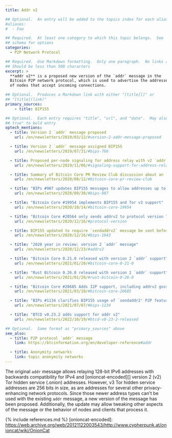 ```yaml
---
title: Addr v2

## Optional.  An entry will be added to the topics index for each alias
#aliases:
#  - Foo

## Required.  At least one category to which this topic belongs.  See
## schema for options
categories:
  - P2P Network Protocol

## Required.  Use Markdown formatting.  Only one paragraph.  No links allowed.
## Should be less than 500 characters
excerpt: >
  **addr v2** is a proposed new version of the `addr` message in the
  Bitcoin P2P network protocol, which is used to advertise the addresses
  of nodes that accept incoming connections.

## Optional.  Produces a Markdown link with either "[title][]" or
## "[title](link)"
primary_sources:
    - title: BIP155

## Optional.  Each entry requires "title", "url", and "date".  May also use "feature:
## true" to bold entry
optech_mentions:
  - title: Version 2 `addr` message proposed
    url: /en/newsletters/2019/03/12/#version-2-addr-message-proposed

  - title: Version 2 `addr` message assigned BIP155
    url: /en/newsletters/2019/07/31/#bips-766

  - title: Proposed per-node signaling for address relay with v2 `addr` messages
    url: /en/newsletters/2019/11/06/#signaling-support-for-address-relay

  - title: Summary of Bitcoin Core PR Review Club discussion about an `addr` v2 PR
    url: /en/newsletters/2020/08/12/#bitcoin-core-pr-review-club

  - title: "BIPs #907 updates BIP155 messages to allow addresses up to 512 bytes"
    url: /en/newsletters/2020/09/30/#bips-907

  - title: "Bitcoin Core #19954 implements BIP155 and Tor v3 support"
    url: /en/newsletters/2020/10/14/#bitcoin-core-19954

  - title: "Bitcoin Core #20564 only sends addrv2 to protocol version 70016 peers"
    url: /en/newsletters/2020/12/16/#protocol-version

  - title: BIP155 updated to require `sendaddrv2` message be sent before `verack`
    url: /en/newsletters/2020/12/16/#bips-1043

  - title: "2020 year in review: version 2 `addr` message"
    url: /en/newsletters/2020/12/23/#addrv2

  - title: "Bitcoin Core 0.21.0 released with version 2 `addr` support"
    url: /en/newsletters/2021/01/20/#bitcoin-core-0-21-0

  - title: "Rust Bitcoin 0.26.0 released with version 2 `addr` support"
    url: /en/newsletters/2021/01/20/#rust-bitcoin-0-26-0

  - title: "Bitcoin Core #20685 Adds I2P support, including addrv2 gossiping"
    url: /en/newsletters/2021/03/10/#bitcoin-core-20685

  - title: "BIPs #1134 clarifies BIP155 usage of `sendaddr2' P2P feature negotiation message"
    url: /en/newsletters/2021/07/07/#bips-1134

  - title: "BTCD v0.23.2 adds support for addr v2"
    url: /en/newsletters/2022/10/19/#btcd-v0-23-2-released

## Optional.  Same format as "primary_sources" above
see_also:
  - title: P2P protocol `addr` message
    link: https://btcinformation.org/en/developer-reference#addr

  - title: Anonymity networks
    link: topic anonymity networks
---
```

The original `addr` message allows relaying 128-bit IPv6 addresses
with backwards compatibility for IPv4 and [onioncat-encoded][] version
2 (v2) Tor hidden service (.onion) addresses.  However, v3 Tor hidden
service addresses are 256 bits in size, as are addresses for several
other privacy-enhancing network protocols.  Since those newer address
types can't be used with the existing `addr` message, a new version of
the message has been proposed.  Additionally, the update may allow
tweaking other aspects of the message or the behavior of nodes and
clients that process it.

{% include references.md %}
[onioncat-encoded]: https://web.archive.org/web/20121122003543/http://www.cypherpunk.at/onioncat/wiki/OnionCat
